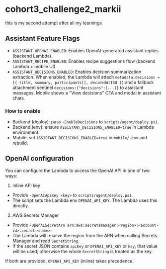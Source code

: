 # cohort3_challenge2_markii
this is my second attempt after all my learnings

## Assistant Feature Flags

- `ASSISTANT_OPENAI_ENABLED`: Enables OpenAI-generated assistant replies (backend Lambda).
- `ASSISTANT_RECIPE_ENABLED`: Enables recipe suggestions flow (backend Lambda + mobile UI).
- `ASSISTANT_DECISIONS_ENABLED`: Enables decision summarization extraction. When enabled, the Lambda will attach `metadata.decisions = [{ title, summary, participants[], decidedAtISO }]` and a fallback attachment sentinel `decisions:{"decisions":[...]}` to assistant messages. Mobile shows a "View decisions" CTA and modal in assistant chats.

### How to enable

- Backend (deploy): pass `-EnableDecisions` to `scripts/agent/deploy.ps1`.
- Backend (env): ensure `ASSISTANT_DECISIONS_ENABLED=true` in Lambda environment.
- Mobile: set `ASSISTANT_DECISIONS_ENABLED=true` in `mobile/.env` and rebuild.

## OpenAI configuration

You can configure the Lambda to access the OpenAI API in one of two ways:

1) Inline API key
- Provide `-OpenAIApiKey <key>` to `scripts/agent/deploy.ps1`.
- The script sets the Lambda env `OPENAI_API_KEY`. The Lambda uses this directly.

2) AWS Secrets Manager
- Provide `-OpenAISecretArn arn:aws:secretsmanager:<region>:<account-id>:secret:<name>`.
- The Lambda will resolve the region from the ARN when calling Secrets Manager and read `SecretString`.
- If the secret JSON contains `apiKey` or `OPENAI_API_KEY` or `key`, that value will be used; otherwise the whole `SecretString` is treated as the key.

If both are provided, `OPENAI_API_KEY` (inline) takes precedence.